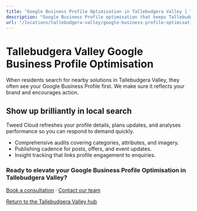 ```yaml
---
title: "Google Business Profile Optimisation in Tallebudgera Valley | Tweed Cloud"
description: "Google Business Profile optimisation that keeps Tallebudgera Valley listings accurate and engaging."
url: "/locations/tallebudgera-valley/google-business-profile-optimisation/"
---
```


# Tallebudgera Valley Google Business Profile Optimisation

When residents search for nearby solutions in Tallebudgera Valley, they often see your Google Business Profile first. We make sure it reflects your brand and encourages action.

## Show up brilliantly in local search

Tweed Cloud refreshes your profile details, plans updates, and analyses performance so you can respond to demand quickly.

- Comprehensive audits covering categories, attributes, and imagery.
- Publishing cadence for posts, offers, and event updates.
- Insight tracking that links profile engagement to enquiries.

### Ready to elevate your Google Business Profile Optimisation in Tallebudgera Valley?

[Book a consultation](/consultation/) · [Contact our team](/contact/)

[Return to the Tallebudgera Valley hub](/locations/tallebudgera-valley/)
